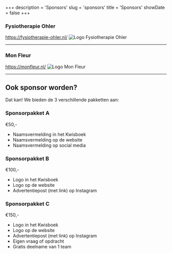 +++
description = 'Sponsors'
slug = 'sponsors'
title = 'Sponsors'
showDate = false
+++

### Fysiotherapie Ohler
https://fysiotherapie-ohler.nl/
![Logo Fysiotherapie Ohler](/images/logo-ohler.png)

---

### Mon Fleur
https://monfleur.nl/
![Logo Mon Fleur](/images/logo-monfleur.png)

---

## Ook sponsor worden?
Dat kan!
We bieden de 3 verschillende pakketten aan:

### Sponsorpakket A
€50,-
* Naamsvermelding in het Kwisboek
* Naamsvermelding op de website
* Naamsvermelding op social media

### Sponsorpakket B
€100,-
* Logo in het Kwisboek 
* Logo op de website
* Advertentiepost (met link) op Instagram

### Sponsorpakket C
€150,-
* Logo in het Kwisboek
* Logo op de website
* Advertentiepost (met link) op Instagram
* Eigen vraag of opdracht
* Gratis deelname van 1 team



